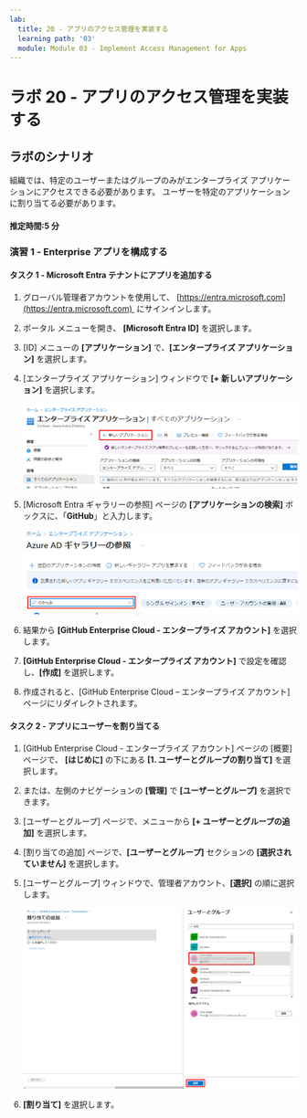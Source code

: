 ```yaml
---
lab:
  title: 20 - アプリのアクセス管理を実装する
  learning path: '03'
  module: Module 03 - Implement Access Management for Apps
---
```


# ラボ 20 - アプリのアクセス管理を実装する

## ラボのシナリオ

組織では、特定のユーザーまたはグループのみがエンタープライズ アプリケーションにアクセスできる必要があります。 ユーザーを特定のアプリケーションに割り当てる必要があります。

#### 推定時間:5 分

### 演習 1 - Enterprise アプリを構成する

#### タスク 1 - Microsoft Entra テナントにアプリを追加する

1. グローバル管理者アカウントを使用して、 [https://entra.microsoft.com](https://entra.microsoft.com)  にサインインします。

2. ポータル メニューを開き、 **[Microsoft Entra ID]** を選択します。

3. [ID] メニューの **[アプリケーション]** で、**[エンタープライズ アプリケーション]** を選択します。

4. [エンタープライズ アプリケーション] ウィンドウで **[+ 新しいアプリケーション]** を選択します。

    ![[新しいアプリケーション] が強調表示された [エンタープライズ アプリケーション] ページが表示されている画面イメージ](./media/lp3-mod1-new-enterprise-application.png)

5. [Microsoft Entra ギャラリーの参照] ページの **[アプリケーションの検索]** ボックスに、「**GitHub**」と入力します。

    ![検索ボックスが強調表示されている [Microsoft Entra ギャラリーの参照] ページが表示されている画面イメージ](./media/lp3-mod1-azure-ad-gallery-search.png)

6. 結果から **[GitHub Enterprise Cloud - エンタープライズ アカウント]** を選択します。

7. **[GitHub Enterprise Cloud - エンタープライズ アカウント]** で設定を確認し、**[作成]** を選択します。

8. 作成されると、[GitHub Enterprise Cloud – エンタープライズ アカウント] ページにリダイレクトされます。

#### タスク 2 - アプリにユーザーを割り当てる

1. [GitHub Enterprise Cloud - エンタープライズ アカウント] ページの [概要] ページで、 **[はじめに]** の下にある **[1. ユーザーとグループの割り当て]** を選択します。

2. または、左側のナビゲーションの **[管理]** で **[ユーザーとグループ]** を選択できます。

3. [ユーザーとグループ] ページで、メニューから **[+ ユーザーとグループの追加]** を選択します。

4. [割り当ての追加] ページで、**[ユーザーとグループ]** セクションの **[選択されていません]** を選択します。

5. [ユーザーとグループ] ウィンドウで、管理者アカウント、**[選択]** の順に選択します。

    ![[選択] ボタンが強調表示されている、アプリへのユーザー アカウント割り当ての追加を表示している画面イメージ ](./media/lp3-mod1-add-app-assignment.png)

6. **[割り当て]** を選択します。

